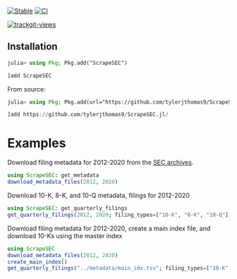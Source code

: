 [![Stable](https://img.shields.io/badge/docs-stable-blue.svg)](https://docs.juliahub.com/ScrapeSEC/bPAC8/0.5.1/)
[![CI](https://github.com/tylerjthomas9/ScrapeSEC.jl/actions/workflows/ci.yml/badge.svg)](https://github.com/tylerjthomas9/ScrapeSEC.jl/actions/workflows/ci.yml)

<a href="https://trackgit.com">
<img src="https://us-central1-trackgit-analytics.cloudfunctions.net/token/ping/kxp25bztcr6upxh3s6fk" alt="trackgit-views" />
</a>

## Installation

```julia
julia> using Pkg; Pkg.add("ScrapeSEC")
```

```julia
]add ScrapeSEC
```

From source:
```julia
julia> using Pkg; Pkg.add(url="https://github.com/tylerjthomas9/ScrapeSEC.jl/")
```

```julia
]add https://github.com/tylerjthomas9/ScrapeSEC.jl/
```

# Examples

Download filing metadata for 2012-2020 from the [SEC archives](https://www.sec.gov/Archives/).

```julia
using ScrapeSEC: get_metadata
download_metadata_files(2012, 2020)
```

Download 10-K, 8-K, and 10-Q metadata, filings for 2012-2020

```julia
using ScrapeSEC: get_quarterly_filings
get_quarterly_filings(2012, 2020; filing_types=["10-K", "8-K", "10-Q"])
```


Download filing metadata for 2012-2020, create a main index file, and download 10-Ks using the master index
```julia
using ScrapeSEC
download_metadata_files(2012, 2020)
create_main_index()
get_quarterly_filings("../metadata/main_idx.tsv"; filing_types=["10-K", ])
```
